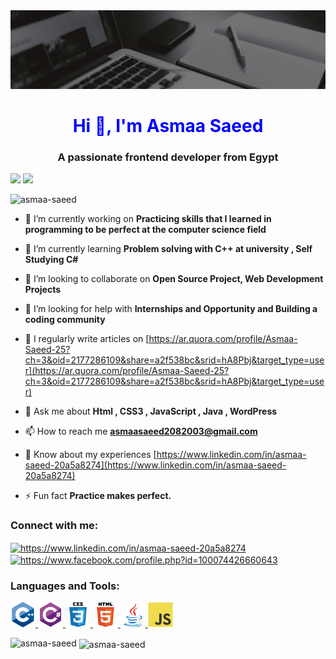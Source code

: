 <img  src="https://raw.githubusercontent.com/chithjyot732/chithjyot732/main/abc.png">

<h1 style = "color:blue; font-weight:bold;" align="center">Hi 👋, I'm Asmaa Saeed</h1>
<h3 style="font weight :bold ;" align="center">A passionate frontend developer from Egypt</h3>


<img width="400"  src = "https://camo.githubusercontent.com/374987f773148e46b1851b9e3bc4bf71b182562dd002620ef3e4263cb3997130/68747470733a2f2f6d69726f2e6d656469756d2e636f6d2f6d61782f3837352f312a7164415731546a434e353768316c6275757a766368672e676966">
<img src="H:\html-css-course\Images\abc.png">

<p > <img src="https://komarev.com/ghpvc/?username=asmaa-saeed&label=Profile%20views&color=0e75b6&style=flat" alt="asmaa-saeed" /> </p>

- 🔭 I’m currently working on **Practicing skills that I learned in programming to be perfect at the computer science field**

- 🌱 I’m currently learning **Problem solving with C++ at university , Self Studying C#**

- 👯 I’m looking to collaborate on **Open Source Project, Web Development Projects**

- 🤝 I’m looking for help with **Internships and Opportunity and Building a coding community**

- 📝 I regularly write articles on [https://ar.quora.com/profile/Asmaa-Saeed-25?ch=3&oid=2177286109&share=a2f538bc&srid=hA8Pbj&target_type=user](https://ar.quora.com/profile/Asmaa-Saeed-25?ch=3&oid=2177286109&share=a2f538bc&srid=hA8Pbj&target_type=user)

- 💬 Ask me about **Html , CSS3 , JavaScript , Java , WordPress**

- 📫 How to reach me **asmaasaeed2082003@gmail.com**

- 📄 Know about my experiences [https://www.linkedin.com/in/asmaa-saeed-20a5a8274](https://www.linkedin.com/in/asmaa-saeed-20a5a8274)

- ⚡ Fun fact **Practice makes perfect.**

<h3 align="left">Connect with me:</h3>
<p align="left">
<a href="https://linkedin.com/in/https://www.linkedin.com/in/asmaa-saeed-20a5a8274" target="blank"><img align="center" src="https://raw.githubusercontent.com/rahuldkjain/github-profile-readme-generator/master/src/images/icons/Social/linked-in-alt.svg" alt="https://www.linkedin.com/in/asmaa-saeed-20a5a8274" height="30" width="40" /></a>
<a href="https://fb.com/https://www.facebook.com/profile.php?id=100074426660643" target="blank"><img align="center" src="https://raw.githubusercontent.com/rahuldkjain/github-profile-readme-generator/master/src/images/icons/Social/facebook.svg" alt="https://www.facebook.com/profile.php?id=100074426660643" height="30" width="40" /></a>
</p>

<h3 align="left">Languages and Tools:</h3>
<p align="left"> <a href="https://www.w3schools.com/cpp/" target="_blank" rel="noreferrer"> <img src="https://raw.githubusercontent.com/devicons/devicon/master/icons/cplusplus/cplusplus-original.svg" alt="cplusplus" width="40" height="40"/> </a> <a href="https://www.w3schools.com/cs/" target="_blank" rel="noreferrer"> <img src="https://raw.githubusercontent.com/devicons/devicon/master/icons/csharp/csharp-original.svg" alt="csharp" width="40" height="40"/> </a> <a href="https://www.w3schools.com/css/" target="_blank" rel="noreferrer"> <img src="https://raw.githubusercontent.com/devicons/devicon/master/icons/css3/css3-original-wordmark.svg" alt="css3" width="40" height="40"/> </a> <a href="https://www.w3.org/html/" target="_blank" rel="noreferrer"> <img src="https://raw.githubusercontent.com/devicons/devicon/master/icons/html5/html5-original-wordmark.svg" alt="html5" width="40" height="40"/> </a> <a href="https://www.java.com" target="_blank" rel="noreferrer"> <img src="https://raw.githubusercontent.com/devicons/devicon/master/icons/java/java-original.svg" alt="java" width="40" height="40"/> </a> <a href="https://developer.mozilla.org/en-US/docs/Web/JavaScript" target="_blank" rel="noreferrer"> <img src="https://raw.githubusercontent.com/devicons/devicon/master/icons/javascript/javascript-original.svg" alt="javascript" width="40" height="40"/> </a> </p>

<p><img align="left" src="https://github-readme-stats.vercel.app/api/top-langs?username=asmaa-saeed&show_icons=true&locale=en&layout=compact" alt="asmaa-saeed" /></p>

<p>&nbsp;<img align="center" src="https://github-readme-stats.vercel.app/api?username=asmaa-saeed&show_icons=true&locale=en" alt="asmaa-saeed" /></p>
